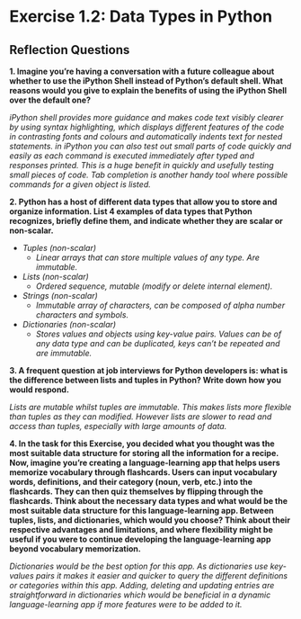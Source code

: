 # Exercise 1.2: Data Types in Python

## Reflection Questions

**1. Imagine you’re having a conversation with a future colleague about whether to use the iPython Shell instead of Python’s default shell. What reasons would you give to explain the benefits of using the iPython Shell over the default one?**

_iPython shell provides more guidance and makes code text visibly clearer by using syntax highlighting, which displays different features of the code in contrasting fonts and colours and automatically indents text for nested statements.
in iPython you can also test out small parts of code quickly and easily as each command is executed immediately after typed and responses printed. This is a huge benefit in quickly and usefully testing small pieces of code.
Tab completion is another handy tool where possible commands for a given object is listed._  


**2. Python has a host of different data types that allow you to store and organize information. List 4 examples of data types that Python recognizes, briefly define them, and indicate whether they are scalar or non-scalar.**

- _Tuples (non-scalar)_
  - _Linear arrays that can store multiple values of any type. Are immutable._
- _Lists (non-scalar)_
  - _Ordered sequence, mutable (modify or delete internal element)._
- _Strings (non-scalar)_
  - _Immutable array of characters, can be composed of alpha number characters and symbols._
- _Dictionaries (non-scalar)_
  - _Stores values and objects using key-value pairs. Values can be of any data type and can be duplicated, keys can’t be repeated and are immutable._


**3. A frequent question at job interviews for Python developers is: what is the difference between lists and tuples in Python? Write down how you would respond.**

_Lists are mutable whilst tuples are immutable. This makes lists more flexible than tuples as they can modified.  However lists are slower to read and access than tuples, especially with large amounts of data._

**4. In the task for this Exercise, you decided what you thought was the most suitable data structure for storing all the information for a recipe. Now, imagine you’re creating a language-learning app that helps users memorize vocabulary through flashcards. Users can input vocabulary words, definitions, and their category (noun, verb, etc.) into the flashcards. They can then quiz themselves by flipping through the flashcards. Think about the necessary data types and what would be the most suitable data structure for this language-learning app. Between tuples, lists, and dictionaries, which would you choose? Think about their respective advantages and limitations, and where flexibility might be useful if you were to continue developing the language-learning app beyond vocabulary memorization.**

_Dictionaries would be the best option for this app. As dictionaries use key-values pairs it makes it easier and quicker to query the different definitions or categories within this app. Adding, deleting and updating entries are straightforward in dictionaries which would be beneficial in a dynamic language-learning app if more features were to be added to it._  
